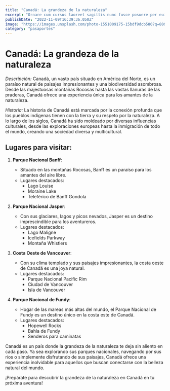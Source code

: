```yaml
---
title: "Canadá: La grandeza de la naturaleza"
excerpt: "Ornare cum cursus laoreet sagittis nunc fusce posuere per euismod dis vehicula a, semper fames lacus maecenas dictumst pulvinar neque enim non potenti. Torquent hac sociosqu eleifend potenti."
publishDate: "2022-11-09T16:39:36.050Z"
image: "https://images.unsplash.com/photo-1551009175-15bdf9dcb580?q=80&w=2071&auto=format&fit=crop&ixlib=rb-4.0.3&ixid=M3wxMjA3fDB8MHxwaG90by1wYWdlfHx8fGVufDB8fHx8fA%3D%3D"
category: "pasaportes"
---
```

# Canadá: La grandeza de la naturaleza

*Descripción:*
Canadá, un vasto país situado en América del Norte, es un paraíso natural de paisajes impresionantes y una biodiversidad asombrosa. Desde las majestuosas montañas Rocosas hasta las vastas llanuras de las praderas, Canadá ofrece una experiencia única para los amantes de la naturaleza.

*Historia:*
La historia de Canadá está marcada por la conexión profunda que los pueblos indígenas tienen con la tierra y su respeto por la naturaleza. A lo largo de los siglos, Canadá ha sido moldeado por diversas influencias culturales, desde las exploraciones europeas hasta la inmigración de todo el mundo, creando una sociedad diversa y multicultural.

## Lugares para visitar:

1. **Parque Nacional Banff**:
   - Situado en las montañas Rocosas, Banff es un paraíso para los amantes del aire libre.
   - Lugares destacados:
     - Lago Louise
     - Moraine Lake
     - Teleférico de Banff Gondola

2. **Parque Nacional Jasper**:
   - Con sus glaciares, lagos y picos nevados, Jasper es un destino imprescindible para los aventureros.
   - Lugares destacados:
     - Lago Maligne
     - Icefields Parkway
     - Montaña Whistlers

3. **Costa Oeste de Vancouver**:
   - Con su clima templado y sus paisajes impresionantes, la costa oeste de Canadá es una joya natural.
   - Lugares destacados:
     - Parque Nacional Pacific Rim
     - Ciudad de Vancouver
     - Isla de Vancouver

4. **Parque Nacional de Fundy**:
   - Hogar de las mareas más altas del mundo, el Parque Nacional de Fundy es un destino único en la costa este de Canadá.
   - Lugares destacados:
     - Hopewell Rocks
     - Bahía de Fundy
     - Senderos para caminatas

Canadá es un país donde la grandeza de la naturaleza te deja sin aliento en cada paso. Ya sea explorando sus parques nacionales, navegando por sus ríos o simplemente disfrutando de sus paisajes, Canadá ofrece una experiencia inolvidable para aquellos que buscan conectarse con la belleza natural del mundo.

¡Prepárate para descubrir la grandeza de la naturaleza en Canadá en tu próxima aventura!

